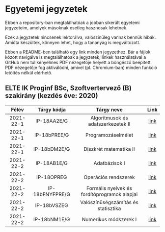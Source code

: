 # Egyetemi jegyzetek

Ebben a repository-ban megtalálhatóak a jobban sikerült egyetemi jegyzeteim, amelyek másoknak esetleg hasznosak lehetnek.

Ezek a jegyzetek nincsenek lektorálva, valószínűleg vannak bennük hibák. Amióta készültek, könnyen lehet, hogy a tananyag is megváltozott.

Ebben a README-ben található egy link minden jegyzethez. Bár a fájlok között navigálva is megtalálhatóak a jegyzetek, linkek használatával
a GitHub nem túl kényelmes PDF nézegetője helyett a böngésző beépített PDF nézegetője fog aktiválódni, amivel (pl. Chromium-ban) minden funkció letöltés nélkül elérhető.

## ELTE IK Proginf BSc, Szoftvertervező (B) szakirány (kezdés éve: 2020)

| Félév     | Tárgy kódja | Tárgy neve | Link |
|:---------:|:-----------:|:----------:|:----:|
| 2021-22-1 | IP-18AA2E/G | Algoritmusok és adatszerkezetek II | [link](algo2/README.md) |
| 2021-22-1 | IP-18bPREE/G | Programozáselmélet |  [link](progelm/README.md) |
| 2021-22-1 | IP-18bDM2E/G | Diszkrét matematika II |  [link](dimat2/README.md) |
| 2021-22-2 | IP-18AB1E/G | Adatbázisok I |  [link](adatb1/README.md) |
| 2021-22-2 | IP-18OPREG | Operációs rendszerek |  [link](oprend/README.md) |
| 2021-22-2 | IP-18bFNYFPRE/G | Formális nyelvek és fordítóprogramok alapjai |  [link](fonya-fordprog/README.md) |
| 2021-22-2 | IP-18bVSZEG | Valószínűségszámítás és statisztika |  [link](valszám-stat/README.md) |
| 2021-22-2 | IP-18bNM1E/G | Numerikus módszerek I |  [link](nummód1/README.md) |
